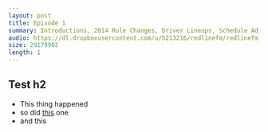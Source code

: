 ```yaml
---
layout: post
title: Episode 1
summary: Introductions, 2014 Rule Changes, Driver Lineups, Schedule Adjustments, and Season Predictions.
audio: https://dl.dropboxusercontent.com/u/5213216/redlinefm/redlinefm_ep1.mp3
size: 29179902
length: 1
---
```


## Test h2

* This thing happened
* so did [this](http://www.apple.com) one 
* and this

<!-- more --> 

<audio src="https://dl.dropboxusercontent.com/u/5213216/redlinefm/redlinefm_ep1.mp3" preload="none" />
[Download MP3](https://dl.dropboxusercontent.com/u/5213216/redlinefm/redlinefm_ep1.mp3)
